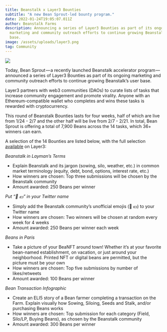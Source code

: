 ```yaml
---
title: Beanstalk x Layer3 Bounties
subtitle: "A new Bean Sprout-led bounty program."
date: 2022-01-24T19:05:07.011Z
author: Beanstalk Farms
description: Announcing a series of Layer3 Bounties as part of its ongoing
  marketing and community outreach efforts to continue growing Beanstalk’s user
  base.
image: /assets/uploads/layer3.png
tag: Community
---
```



![](https://cdn-images-1.medium.com/max/800/0*Bv9_zJeMTfj9R_gm)

Today, Bean Sprout — a recently launched Beanstalk accelerator program — announced a series of Layer3 Bounties as part of its ongoing marketing and community outreach efforts to continue growing Beanstalk’s user base.

Layer3 partners with web3 communities (DAOs) to curate lists of tasks that increase community engagement and promote virality. Anyone with an Ethereum-compatible wallet who completes and wins these tasks is rewarded with cryptocurrency.

This round of Beanstalk Bounties lasts for four weeks, half of which are live from 1/24 - 2/7 and the other half will be live from 2/7 - 2/21. In total, Bean Sprout is offering a total of 7,900 Beans across the 14 tasks, which 36+ winners can earn.

A selection of the 14 Bounties are listed below, with the full selection [available](https://alpha.layer3.xyz/daos/beanstalk) on Layer3:

_Beanstalk in Layman’s Terms_

*   Explain Beanstalk and its jargon (sowing, silo, weather, etc.) in common market terminology (equity, debt, bond, options, interest rate, etc.)
*   How winners are chosen: Top three submissions will be chosen by the Beanstalk community
*   Amount awarded: 250 Beans per winner

_Put “🌱 💵” in your Twitter name_

*   Simply add the Beanstalk community’s unofficial emojis (🌱 💵) to your Twitter name
*   How winners are chosen: Two winners will be chosen at random every week for 4 weeks
*   Amount awarded: 250 Beans per winner each week

_Beans in Paris_

*   Take a picture of your BeaNFT around town! Whether it’s at your favorite bean-named establishment, on vacation, or just around your neighborhood. Printed NFT or digital beans are permitted, but the picture must be your own
*   How winners are chosen: Top five submissions by number of likes/retweets
*   Amount awarded: 100 Beans per winner

_Bean Transaction Infographic_

*   Create an ELI5 story of a Bean farmer completing a transaction on the Farm. Explain visually how Sowing, Siloing, Seeds and Stalk, and/or purchasing Beans works
*   How winners are chosen: Top submission for each category (Field, Silo/LP, Buying Beans), as chosen by the Beanstalk community
*   Amount awarded: 300 Beans per winner